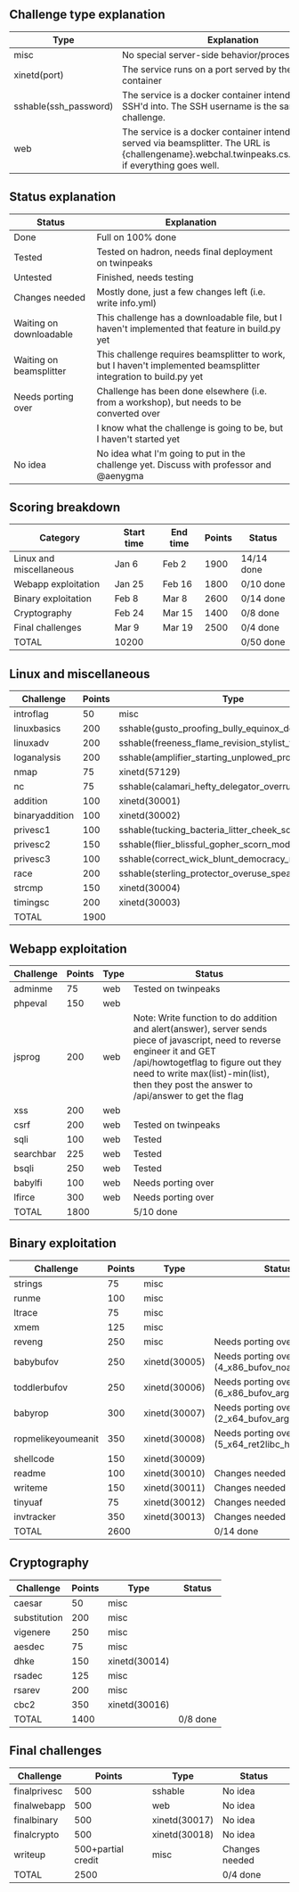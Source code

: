 ## Challenge type explanation
|Type|Explanation|
|-|-|
|misc|No special server-side behavior/processing needed|
|xinetd(port)|The service runs on a port served by the xinetd container|
|sshable(ssh_password)|The service is a docker container intended to be SSH'd into. The SSH username is the same as the challenge.|
|web|The service is a docker container intended to be served via beamsplitter. The URL is {challengename}.webchal.twinpeaks.cs.ucdavis.edu, if everything goes well.|

## Status explanation
|Status|Explanation|
|-|-|
|Done|Full on 100% done|
|Tested|Tested on hadron, needs final deployment on twinpeaks
|Untested|Finished, needs testing|
|Changes needed|Mostly done, just a few changes left (i.e. write info.yml)|
|Waiting on downloadable|This challenge has a downloadable file, but I haven't implemented that feature in build.py yet|
|Waiting on beamsplitter|This challenge requires beamsplitter to work, but I haven't implemented beamsplitter integration to build.py yet|
|Needs porting over|Challenge has been done elsewhere (i.e. from a workshop), but needs to be converted over|
||I know what the challenge is going to be, but I haven't started yet|
|No idea|No idea what I'm going to put in the challenge yet. Discuss with professor and @aenygma|

## Scoring breakdown
|Category|Start time|End time|Points|Status|
|-|-|-|-|-|
|Linux and miscellaneous|Jan 6|Feb 2|1900|14/14 done|
|Webapp exploitation|Jan 25|Feb 16|1800|0/10 done|
|Binary exploitation|Feb 8|Mar 8|2600|0/14 done|
|Cryptography|Feb 24|Mar 15|1400|0/8 done|
|Final challenges|Mar 9|Mar 19|2500|0/4 done|
|TOTAL|10200|||0/50 done|
## Linux and miscellaneous
|Challenge|Points|Type|Status|
|-|-|-|-|
|introflag|50|misc|Done|
|linuxbasics|200|sshable(gusto_proofing_bully_equinox_deceiving)|Done|
|linuxadv|200|sshable(freeness_flame_revision_stylist_truth)|Done|
|loganalysis|200|sshable(amplifier_starting_unplowed_propose_aflame)|Done|
|nmap|75|xinetd(57129)|Done|
|nc|75|sshable(calamari_hefty_delegator_overrule_props)|Done|
|addition|100|xinetd(30001)|Done|
|binaryaddition|100|xinetd(30002)|Done|
|privesc1|100|sshable(tucking_bacteria_litter_cheek_scrutiny)|Done|
|privesc2|150|sshable(flier_blissful_gopher_scorn_modular)|Done|
|privesc3|100|sshable(correct_wick_blunt_democracy_rare)|Done|
|race|200|sshable(sterling_protector_overuse_spearmint_violet)|Done|
|strcmp|150|xinetd(30004)|Done|
|timingsc|200|xinetd(30003)|Done|
|TOTAL|1900||Done|

## Webapp exploitation
|Challenge|Points|Type|Status|
|-|-|-|-|
|adminme|75|web|Tested on twinpeaks|
|phpeval|150|web||
|jsprog|200|web|Note: Write function to do addition and alert(answer), server sends piece of javascript, need to reverse engineer it and GET /api/howtogetflag to figure out they need to write max(list)-min(list), then they post the answer to /api/answer to get the flag|
|xss|200|web||
|csrf|200|web|Tested on twinpeaks|
|sqli|100|web|Tested|
|searchbar|225|web|Tested|
|bsqli|250|web|Tested|
|babylfi|100|web|Needs porting over|
|lfirce|300|web|Needs porting over|
|TOTAL|1800||5/10 done|

## Binary exploitation
|Challenge|Points|Type|Status|
|-|-|-|-|
|strings|75|misc||
|runme|100|misc||
|ltrace|75|misc||
|xmem|125|misc||
|reveng|250|misc|Needs porting over|
|babybufov|250|xinetd(30005)|Needs porting over (4_x86_bufov_noargs)|
|toddlerbufov|250|xinetd(30006)|Needs porting over (6_x86_bufov_args_harder)|
|babyrop|300|xinetd(30007)|Needs porting over (2_x64_bufov_args)|
|ropmelikeyoumeanit|350|xinetd(30008)|Needs porting over (5_x64_ret2libc_harder_static)
|shellcode|150|xinetd(30009)||
|readme|100|xinetd(30010)|Changes needed|
|writeme|150|xinetd(30011)|Changes needed|
|tinyuaf|75|xinetd(30012)|Changes needed|
|invtracker|350|xinetd(30013)|Changes needed|
|TOTAL|2600||0/14 done|

## Cryptography
|Challenge|Points|Type|Status|
|-|-|-|-|
|caesar|50|misc||
|substitution|200|misc||
|vigenere|250|misc||
|aesdec|75|misc||
|dhke|150|xinetd(30014)||
|rsadec|125|misc||
|rsarev|200|misc||
|cbc2|350|xinetd(30016)||
|TOTAL|1400||0/8 done|

## Final challenges
|Challenge|Points|Type|Status|
|-|-|-|-|
|finalprivesc|500|sshable|No idea|
|finalwebapp|500|web|No idea|
|finalbinary|500|xinetd(30017)|No idea|
|finalcrypto|500|xinetd(30018)|No idea|
|writeup|500+partial credit|misc|Changes needed|
|TOTAL|2500||0/4 done|


